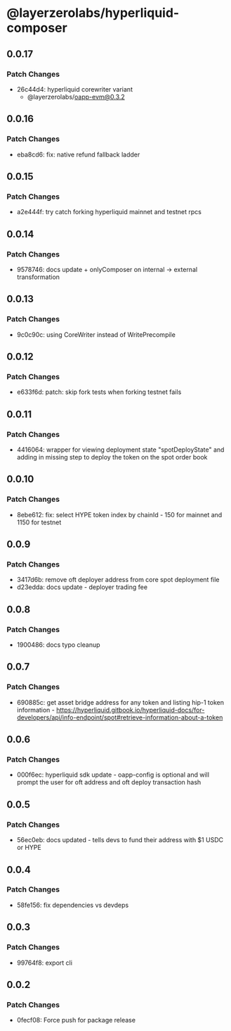 # @layerzerolabs/hyperliquid-composer

## 0.0.17

### Patch Changes

- 26c44d4: hyperliquid corewriter variant
  - @layerzerolabs/oapp-evm@0.3.2

## 0.0.16

### Patch Changes

- eba8cd6: fix: native refund fallback ladder

## 0.0.15

### Patch Changes

- a2e444f: try catch forking hyperliquid mainnet and testnet rpcs

## 0.0.14

### Patch Changes

- 9578746: docs update + onlyComposer on internal -> external transformation

## 0.0.13

### Patch Changes

- 9c0c90c: using CoreWriter instead of WritePrecompile

## 0.0.12

### Patch Changes

- e633f6d: patch: skip fork tests when forking testnet fails

## 0.0.11

### Patch Changes

- 4416064: wrapper for viewing deployment state "spotDeployState" and adding in missing step to deploy the token on the spot order book

## 0.0.10

### Patch Changes

- 8ebe612: fix: select HYPE token index by chainId - 150 for mainnet and 1150 for testnet

## 0.0.9

### Patch Changes

- 3417d6b: remove oft deployer address from core spot deployment file
- d23edda: docs update - deployer trading fee

## 0.0.8

### Patch Changes

- 1900486: docs typo cleanup

## 0.0.7

### Patch Changes

- 690885c: get asset bridge address for any token and listing hip-1 token information - https://hyperliquid.gitbook.io/hyperliquid-docs/for-developers/api/info-endpoint/spot#retrieve-information-about-a-token

## 0.0.6

### Patch Changes

- 000f6ec: hyperliquid sdk update - oapp-config is optional and will prompt the user for oft address and oft deploy transaction hash

## 0.0.5

### Patch Changes

- 56ec0eb: docs updated - tells devs to fund their address with $1 USDC or HYPE

## 0.0.4

### Patch Changes

- 58fe156: fix dependencies vs devdeps

## 0.0.3

### Patch Changes

- 99764f8: export cli

## 0.0.2

### Patch Changes

- 0fecf08: Force push for package release
